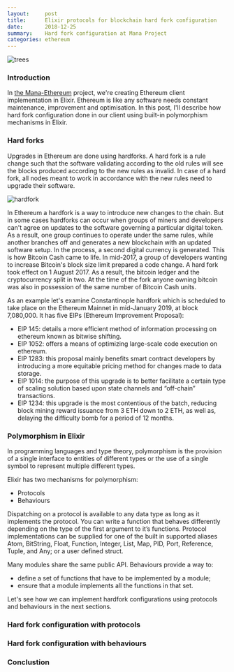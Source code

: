 ```yaml
---
layout:     post
title:      Elixir protocols for blockchain hard fork configuration
date:       2018-12-25
summary:    Hard fork configuration at Mana Project
categories: ethereum
---
```


![trees](https://static.vecteezy.com/system/resources/previews/000/102/765/original/free-minimalist-trees-vector.png)

### Introduction

In [the Mana-Ethereum](https://github.com/mana-ethereum/mana) project, we're creating Ethereum client implementation in Elixir. Ethereum is like any software needs constant maintenance, improvement and optimisation. In this post, I'll describe how hard fork configuration done in our client using built-in polymorphism mechanisms in Elixir.

### Hard forks

Upgrades in Ethereum are done using hardforks. A hard fork is a rule change such that the software validating according to the old rules will see the blocks produced according to the new rules as invalid. In case of a hard fork, all nodes meant to work in accordance with the new rules need to upgrade their software.

![hardfork](https://i.imgur.com/GxxyGB0.png)

In Ethereum a hardfork is a way to introduce new changes to the chain. But in some cases hardforks can occur when groups of miners and developers can't agree on updates to the software governing a particular digital token. As a result, one group continues to operate under the same rules, while another branches off and generates a new blockchain with an updated software setup. In the process, a second digital currency is generated. This is how Bitcoin Cash came to life. In mid-2017, a group of developers wanting to increase Bitcoin's block size limit prepared a code change. A hard fork took effect on 1 August 2017. As a result, the bitcoin ledger and the cryptocurrency split in two. At the time of the fork anyone owning bitcoin was also in possession of the same number of Bitcoin Cash units.

As an example let's examine Constantinople hardfork which is scheduled to take place on the Ethereum Mainnet in mid-January 2019, at block 7,080,000. It has five EIPs (Ethereum Improvement Proposal):

- EIP 145: details a more efficient method of information processing on ethereum known as bitwise shifting.
- EIP 1052: offers a means of optimizing large-scale code execution on ethereum.
- EIP 1283: this proposal mainly benefits smart contract developers by introducing a more equitable pricing method for changes made to data storage.
- EIP 1014: the purpose of this upgrade is to better facilitate a certain type of scaling solution based upon state channels and “off-chain” transactions.
- EIP 1234: this upgrade is the most contentious of the batch, reducing block mining reward issuance from 3 ETH down to 2 ETH, as well as, delaying the difficulty bomb for a period of 12 months.

### Polymorphism in Elixir

In programming languages and type theory, polymorphism is the provision of a single interface to entities of different types or the use of a single symbol to represent multiple different types.

Elixir has two mechanisms for polymorphism:

- Protocols
- Behaviours

Dispatching on a protocol is available to any data type as long as it implements the protocol. You can write a function that behaves differently depending on the type of the first argument to it’s functions. Protocol implementations can be supplied for one of the built in supported aliases Atom, BitString, Float, Function, Integer, List, Map, PID, Port, Reference, Tuple, and Any; or a user defined struct.

Many modules share the same public API. Behaviours provide a way to:

- define a set of functions that have to be implemented by a module;
- ensure that a module implements all the functions in that set.

Let's see how we can implement hardfork configurations using protocols and behaviours in the next sections.

### Hard fork configuration with protocols

### Hard fork configuration with behaviours

### Conclustion
